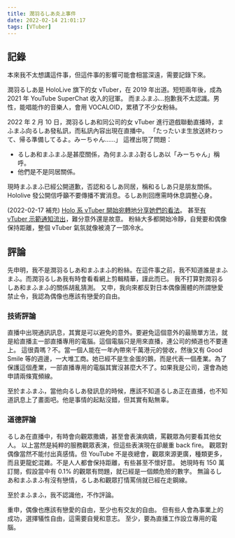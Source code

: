 ```yaml
---
title: 潤羽るしあ炎上事件
date: 2022-02-14 21:01:17
tags: [VTuber]
---
```

## 記錄

本來我不太想講這件事，但這件事的影響可能會相當深遠，需要記錄下來。

潤羽るしあ是 HoloLive 旗下的女 vTuber，在 2019 年出道。短短兩年後，成為 2021 年 YouTube SuperChat 收入的冠軍。
而まふまふ...抱歉我不太認識。男性，能唱能作的音樂人，會用 VOCALOID，累積了不少女粉絲。

2022 年 2 月 10 日，潤羽るしあ和同公司的女 vTuber 進行遊戲聯動直播時，まふまふ向るしあ發私訊，而私訊內容出現在直播中。
「たったいま生放送終わって、帰る準備してるよ。みーちゃん……」
這裡出現了問題：
* るしあ和まふまふ是甚麼關係，為何まふまふ對るしあ以「みーちゃん」稱呼。
* 他們是不是同居關係。

現時まふまふ已經公開道歉，否認和るしあ同居，稱和るしあ只是朋友關係。
Hololive 發公開信呼籲不要傳播不實消息。るしあ則回應需時休息調整心身。

(2022-02-17 補充)
[Holo 系 vTuber 開始宛轉地分享她們的看法](https://www.youtube.com/watch?v=93HKbgt5RhE)。
甚至[有 vTuber 示範通知流出](https://www.youtube.com/watch?v=gRXng0N66NQ)，難分意外還是故意。
粉絲大多都開始冷靜，自覺要和偶像保持距離，整個 vTuber 氣氛就像被澆了一頭冷水。

## 評論

先申明，我不是潤羽るしあ和まふまふ的粉絲。在這件事之前，我不知道誰是まふまふ。而潤羽るしあ我有時會看看網上剪輯精華，謹此而已。
我不打算對潤羽るしあ和まふまふ的關係胡亂猜測。
又申，我向來都反對日本偶像團體的所謂戀愛禁止令，我認為偶像也應該有戀愛的自由。

### 技術評論

直播中出現通訊訊息，其實是可以避免的意外。要避免這個意外的最簡單方法，就是給直播主一部直播專用的電腦。這個電腦只是用來直播，連公司的頻道也不要連上。
這很貴嗎？不。當一個人能在一年內帶來千萬港元的營收，然後又有 Good Smile 等的週邊，一大堆工商。她已經不是生金蛋的鵝，而是代表一個產業。為了保護這個產業，一部直播專用的電腦其實沒甚麼大不了。如果我是公司，還會為她申請兩條寬頻線。

至於まふまふ，當他向るしあ發訊息的時候，應該不知道るしあ正在直播，也不知道訊息上了畫面吧。他是事情的起點沒錯，但其實有點無辜。

### 道德評論

るしあ在直播中，有時會向觀眾撒嬌，甚至會表演病嬌，罵觀眾為何要看其他女人。
以上當然是純粹的服務觀眾表演，但這些表演現在卻嚴重 back fire。
觀眾對偶像當然不能付出真感情。但 YouTube 不是夜總會，觀眾來源更廣，種類更多，而且更龍蛇混雜。不是人人都會保持距離，有些甚至不懷好意。
她現時有 150 萬訂閱，假設當中有 0.1% 的觀眾有問題，就已經是一個頗危險的數字。
無論るしあ和まふまふ有沒有戀情，るしあ和觀眾打情罵俏就已經在走鋼線。

至於まふまふ，我不認識他，不作評論。

重申，偶像也應該有戀愛的自由，至少也有交友的自由。
但有些人會為事業上的成功，選擇犠性自由，這需要自覺和意志。
至少，要為直播工作設立專用的電腦。
